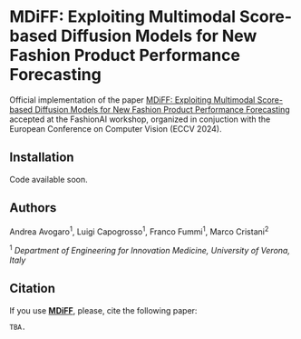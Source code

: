# MDiFF: Exploiting Multimodal Score-based Diffusion Models for New Fashion Product Performance Forecasting #

Official implementation of the paper [MDiFF: Exploiting Multimodal Score-based Diffusion Models for New Fashion Product Performance Forecasting]() accepted at the FashionAI workshop, organized in conjuction with the European Conference on Computer Vision (ECCV 2024).

## Installation ##
Code available soon.

## Authors ##
Andrea Avogaro<sup>1</sup>, Luigi Capogrosso<sup>1</sup>, Franco Fummi<sup>1</sup>, Marco Cristani<sup>2</sup>

<sup>1</sup> *Department of Engineering for Innovation Medicine, University of Verona, Italy*

## Citation ##
If you use [**MDiFF**](), please, cite the following paper:
```
TBA.
```
